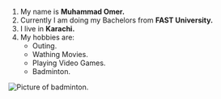 1. My name is **Muhammad Omer.**
2. Currently I am doing my Bachelors from **FAST University.**
3. I live in **Karachi.**
4. My hobbies are:
   - Outing.
   - Wathing Movies.
   - Playing Video Games.
   - Badminton.

![Picture of badminton.](https://github.com/user-attachments/assets/b735a3ea-5b6d-44cd-bfd5-fc9a11eb5a59)
